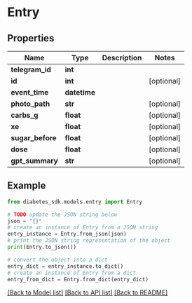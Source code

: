 # Entry


## Properties

Name | Type | Description | Notes
------------ | ------------- | ------------- | -------------
**telegram_id** | **int** |  | 
**id** | **int** |  | [optional] 
**event_time** | **datetime** |  | 
**photo_path** | **str** |  | [optional] 
**carbs_g** | **float** |  | [optional] 
**xe** | **float** |  | [optional] 
**sugar_before** | **float** |  | [optional] 
**dose** | **float** |  | [optional] 
**gpt_summary** | **str** |  | [optional] 

## Example

```python
from diabetes_sdk.models.entry import Entry

# TODO update the JSON string below
json = "{}"
# create an instance of Entry from a JSON string
entry_instance = Entry.from_json(json)
# print the JSON string representation of the object
print(Entry.to_json())

# convert the object into a dict
entry_dict = entry_instance.to_dict()
# create an instance of Entry from a dict
entry_from_dict = Entry.from_dict(entry_dict)
```
[[Back to Model list]](../README.md#documentation-for-models) [[Back to API list]](../README.md#documentation-for-api-endpoints) [[Back to README]](../README.md)


